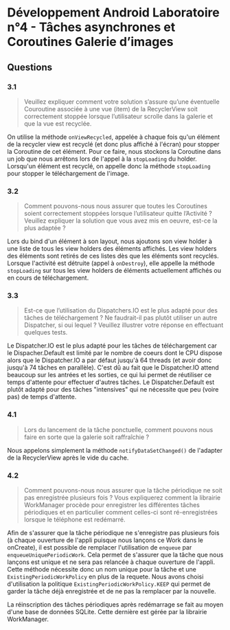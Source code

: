 # Développement Android Laboratoire n°4 - Tâches asynchrones et Coroutines Galerie d’images

## Questions
### 3.1 
> Veuillez expliquer comment votre solution s’assure qu’une éventuelle Couroutine associée à une vue (item) de la RecyclerView soit correctement stoppée lorsque l’utilisateur scrolle dans la galerie et que la vue est recyclée.

On utilise la méthode `onViewRecycled`, appelée à chaque fois qu'un élément de la recycler view est recyclé (et donc plus affiché à l'écran) pour stopper la Coroutine
de cet élément. Pour ce faire, nous stockons la Coroutine dans un job que nous arrêtons lors de l'appel à la `stopLoading` du holder. Lorsqu'un élément est recyclé, on appelle donc la méthode `stopLoading` pour stopper le téléchargement de l'image.

### 3.2 
> Comment pouvons-nous nous assurer que toutes les Coroutines soient correctement stoppées lorsque l’utilisateur quitte l’Activité ? Veuillez expliquer la solution que vous avez mis en oeuvre, est-ce la plus adaptée ?

Lors du bind d'un élément à son layout, nous ajoutons son view holder à une liste de tous les view holders des éléments affichés. Les view holders des éléments sont retirés de ces listes dès que les éléments sont recyclés. Lorsque l'activité est détruite (appel à `onDestroy`), elle appelle la méthode `stopLoading` sur tous les view holders de éléments actuellement affichés ou en cours de téléchargement.

### 3.3 
> Est-ce que l’utilisation du Dispatchers.IO est le plus adapté pour des tâches de téléchargement ? Ne faudrait-il pas plutôt utiliser un autre Dispatcher, si oui lequel ? Veuillez illustrer votre réponse en effectuant quelques tests.

Le Dispatcher.IO est le plus adapté pour les tâches de téléchargement car le Dispacher.Default est limité par le nombre de coeurs dont le CPU dispose alors que le Dispatcher.IO a par défaut jusqu'à 64 threads (et avoir donc jusqu'à 74 tâches en parallèle). C'est dû au fait que le Dispatcher.IO attend beaucoup sur les antrées et les sorties, ce qui lui permet de réutiliser ce temps d'attente pour effectuer d'autres tâches. Le Dispatcher.Default est plutôt adapté pour des tâches "intensives" qui ne nécessite que peu (voire pas) de temps d'attente.

### 4.1 
> Lors du lancement de la tâche ponctuelle, comment pouvons nous faire en sorte que la galerie soit raffraîchie ?

Nous appelons simplement la méthode `notifyDataSetChanged()` de l'adapter de la RecyclerView après
le vide du cache.

### 4.2 
> Comment pouvons-nous nous assurer que la tâche périodique ne soit pas enregistrée plusieurs fois ? Vous expliquerez comment la librairie WorkManager procède pour enregistrer les différentes tâches périodiques et en particulier comment celles-ci sont ré-enregistrées lorsque le téléphone est redémarré.

Afin de s'assurer que la tâche périodique ne s'enregistre pas plusieurs fois (à chaque ouverture de 
l'appli puisque nous lançons ce Work dans le onCreate), il est possible de remplacer l'utilisation
de `enqueue` par `enqueueUniquePeriodicWork`. Cela permet de s'assurer que la tâche que nous lançons
est unique et ne sera pas relancée à chaque ouverture de l'appli. Cette méthode nécessite donc un nom
unique pour la tâche et une `ExistingPeriodicWorkPolicy` en plus de la requete. Nous avons choisi
d'utilisation la politique ``ExistingPeriodicWorkPolicy.KEEP`` qui permet de garder la tâche déjà
enregistrée et de ne pas la remplacer par la nouvelle.

La réinscription des tâches périodiques après redémarrage se fait au moyen d'une base de données SQLite.
Cette dernière est gérée par la librairie WorkManager.
